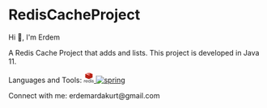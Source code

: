 # RedisCacheProject


<p  align="left" >Hi 👋, I'm Erdem</h5>
<p  align="left">A Redis Cache Project that adds and lists. This project is developed in Java 11. </p>
 
<p align="left">Languages and Tools: <a href="https://redis.io" target="_blank" rel="noreferrer"> <img src="https://raw.githubusercontent.com/devicons/devicon/master/icons/redis/redis-original-wordmark.svg" alt="redis" width="20" height="20"/> </a> <a href="https://spring.io/" target="_blank" rel="noreferrer"> <img src="https://www.vectorlogo.zone/logos/springio/springio-icon.svg" alt="spring" width="20" height="20"/> </a></p>

<p align="left">Connect with me: erdemardakurt@gmail.com</p>
<p align="left">
</p>
